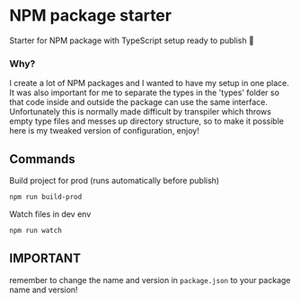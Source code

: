 # NPM package starter

Starter for NPM package with TypeScript setup ready to publish 🤌

### Why?

I create a lot of NPM packages and I wanted to have my setup in one place.
It was also important for me to separate the types in the 'types' folder 
so that code inside and outside the package can use the same interface.
Unfortunately this is normally made difficult by transpiler which throws empty type files
and messes up directory structure, so to make it possible here is my tweaked
version of configuration, enjoy!

## Commands

Build project for prod (runs automatically before publish)

```bash
npm run build-prod
```

Watch files in dev env

```bash
npm run watch
```

## IMPORTANT 
remember to change the name and version in `package.json` to your package name and version!

